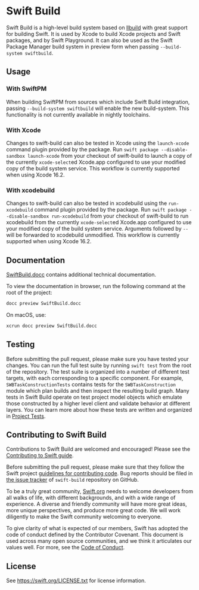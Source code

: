 Swift Build
=======

Swift Build is a high-level build system based on [llbuild](https://github.com/swiftlang/swift-llbuild) with great support for building Swift. It is used by Xcode to build Xcode projects and Swift packages, and by Swift Playground. It can also be used as the Swift Package Manager build system in preview form when passing `--build-system swiftbuild`.

Usage
-----

### With SwiftPM

When building SwiftPM from sources which include Swift Build integration, passing `--build-system swiftbuild` will enable the new build-system. This functionality is not currently available in nightly toolchains.

### With Xcode

Changes to swift-build can also be tested in Xcode using the `launch-xcode` command plugin provided by the package. Run `swift package --disable-sandbox launch-xcode` from your checkout of swift-build to launch a copy of the currently `xcode-select`ed Xcode.app configured to use your modified copy of the build system service. This workflow is currently supported when using Xcode 16.2.

### With xcodebuild

Changes to swift-build can also be tested in xcodebuild using the `run-xcodebuild` command plugin provided by the package. Run `swift package --disable-sandbox run-xcodebuild` from your checkout of swift-build to run xcodebuild from the currently `xcode-select`ed Xcode.app configured to use your modified copy of the build system service. Arguments followed by `--` will be forwarded to xcodebuild unmodified. This workflow is currently supported when using Xcode 16.2.

Documentation
-------------

[SwiftBuild.docc](SwiftBuild.docc) contains additional technical documentation.

To view the documentation in browser, run the following command at the root of the project:
```bash
docc preview SwiftBuild.docc
```

On macOS, use:
```bash
xcrun docc preview SwiftBuild.docc
```

Testing
-------------
Before submitting the pull request, please make sure you have tested your changes. You can run the full test suite by running `swift test` from the root of the repository. The test suite is organized into a number of different test targets, with each corresponding to a specific component. For example, `SWBTaskConstructionTests` contains tests for the `SWBTaskConstruction` module which plan builds and then inspect the resulting build graph. Many tests in Swift Build operate on test project model objects which emulate those constructed by a higher level client and validate behavior at different layers. You can learn more about how these tests are written and organized in [Project Tests](SwiftBuild.docc/Development/test-development-project-tests.md).


Contributing to Swift Build
------------

Contributions to Swift Build are welcomed and encouraged! Please see the
[Contributing to Swift guide](https://swift.org/contributing/).

Before submitting the pull request, please make sure that they follow the Swift project [guidelines for contributing
 code](https://swift.org/contributing/#contributing-code). Bug reports should be
 filed in [the issue tracker](https://github.com/swiftlang/swift-build/issues) of
 `swift-build` repository on GitHub.

To be a truly great community, [Swift.org](https://swift.org/) needs to welcome
developers from all walks of life, with different backgrounds, and with a wide
range of experience. A diverse and friendly community will have more great
ideas, more unique perspectives, and produce more great code. We will work
diligently to make the Swift community welcoming to everyone.

To give clarity of what is expected of our members, Swift has adopted the
code of conduct defined by the Contributor Covenant. This document is used
across many open source communities, and we think it articulates our values
well. For more, see the [Code of Conduct](https://swift.org/code-of-conduct/).

License
-------
See https://swift.org/LICENSE.txt for license information.
